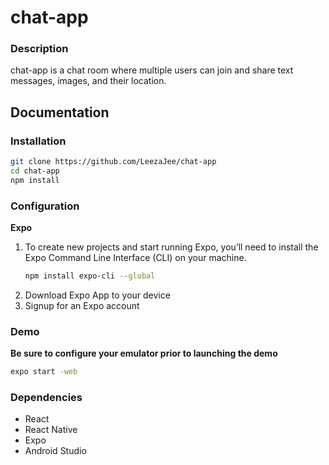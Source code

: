 # chat-app

### Description

chat-app is a chat room where multiple users can join and share text messages, images, and their location.

## Documentation

### Installation

```bash
git clone https://github.com/LeezaJee/chat-app
cd chat-app
npm install
```

### Configuration

**Expo**

1. To create new projects and start running Expo, you’ll need to install the Expo Command Line Interface (CLI) on your machine.
	```bash
	npm install expo-cli --global
	```
2. Download Expo App to your device 
3. Signup for an Expo account

### Demo

**Be sure to configure your emulator prior to launching the demo**

```bash
expo start -web
``` 

### Dependencies 

- React
- React Native
- Expo
- Android Studio
